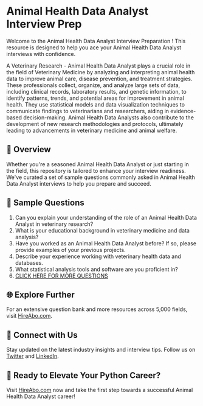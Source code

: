 # Animal Health Data Analyst Interview Prep

Welcome to the Animal Health Data Analyst Interview Preparation ! This resource is designed to help you ace your Animal Health Data Analyst interviews with confidence.

A Veterinary Research - Animal Health Data Analyst plays a crucial role in the field of Veterinary Medicine by analyzing and interpreting animal health data to improve animal care, disease prevention, and treatment strategies. These professionals collect, organize, and analyze large sets of data, including clinical records, laboratory results, and genetic information, to identify patterns, trends, and potential areas for improvement in animal health. They use statistical models and data visualization techniques to communicate findings to veterinarians and researchers, aiding in evidence-based decision-making. Animal Health Data Analysts also contribute to the development of new research methodologies and protocols, ultimately leading to advancements in veterinary medicine and animal welfare.

## 🚀 Overview

Whether you're a seasoned Animal Health Data Analyst or just starting in the field, this repository is tailored to enhance your interview readiness. We've curated a set of sample questions commonly asked in Animal Health Data Analyst interviews to help you prepare and succeed.

## 📝 Sample Questions

1. Can you explain your understanding of the role of an Animal Health Data Analyst in veterinary research?
2. What is your educational background in veterinary medicine and data analysis?
3. Have you worked as an Animal Health Data Analyst before? If so, please provide examples of your previous projects.
4. Describe your experience working with veterinary health data and databases.
5. What statistical analysis tools and software are you proficient in?
6. [CLICK HERE FOR MORE QUESTIONS](https://hireabo.com/job/24_2_34/Animal%20Health%20Data%20Analyst)

## 🌐 Explore Further

For an extensive question bank and more resources across 5,000 fields, visit [HireAbo.com](https://www.hireabo.com).

## 📱 Connect with Us

Stay updated on the latest industry insights and interview tips. Follow us on [Twitter](https://twitter.com/hireabo) and [LinkedIn](https://www.linkedin.com/in/hire-abo-3609972a8/).

## 🚀 Ready to Elevate Your Python Career?

Visit [HireAbo.com](https://www.hireabo.com) now and take the first step towards a successful Animal Health Data Analyst career!